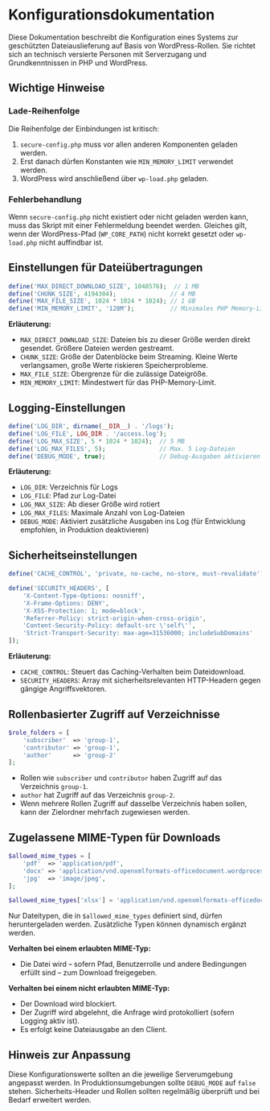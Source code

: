 # Konfigurationsdokumentation

Diese Dokumentation beschreibt die Konfiguration eines Systems zur geschützten Dateiauslieferung auf Basis von WordPress-Rollen. Sie richtet sich an technisch versierte Personen mit Serverzugang und Grundkenntnissen in PHP und WordPress.

## Wichtige Hinweise

### Lade-Reihenfolge

Die Reihenfolge der Einbindungen ist kritisch:

1. `secure-config.php` muss vor allen anderen Komponenten geladen werden.
2. Erst danach dürfen Konstanten wie `MIN_MEMORY_LIMIT` verwendet werden.
3. WordPress wird anschließend über `wp-load.php` geladen.

### Fehlerbehandlung

Wenn `secure-config.php` nicht existiert oder nicht geladen werden kann, muss das Skript mit einer Fehlermeldung beendet werden. Gleiches gilt, wenn der WordPress-Pfad (`WP_CORE_PATH`) nicht korrekt gesetzt oder `wp-load.php` nicht auffindbar ist.

## Einstellungen für Dateiübertragungen

```php
define('MAX_DIRECT_DOWNLOAD_SIZE', 1048576);  // 1 MB
define('CHUNK_SIZE', 4194304);               // 4 MB
define('MAX_FILE_SIZE', 1024 * 1024 * 1024); // 1 GB
define('MIN_MEMORY_LIMIT', '128M');          // Minimales PHP Memory-Limit
```

**Erläuterung:**

* `MAX_DIRECT_DOWNLOAD_SIZE`: Dateien bis zu dieser Größe werden direkt gesendet. Größere Dateien werden gestreamt.
* `CHUNK_SIZE`: Größe der Datenblöcke beim Streaming. Kleine Werte verlangsamen, große Werte riskieren Speicherprobleme.
* `MAX_FILE_SIZE`: Obergrenze für die zulässige Dateigröße.
* `MIN_MEMORY_LIMIT`: Mindestwert für das PHP-Memory-Limit.

## Logging-Einstellungen

```php
define('LOG_DIR', dirname(__DIR__) . '/logs');
define('LOG_FILE', LOG_DIR . '/access.log');
define('LOG_MAX_SIZE', 5 * 1024 * 1024);  // 5 MB
define('LOG_MAX_FILES', 5);               // Max. 5 Log-Dateien
define('DEBUG_MODE', true);               // Debug-Ausgaben aktivieren
```

**Erläuterung:**

* `LOG_DIR`: Verzeichnis für Logs
* `LOG_FILE`: Pfad zur Log-Datei
* `LOG_MAX_SIZE`: Ab dieser Größe wird rotiert
* `LOG_MAX_FILES`: Maximale Anzahl von Log-Dateien
* `DEBUG_MODE`: Aktiviert zusätzliche Ausgaben ins Log (für Entwicklung empfohlen, in Produktion deaktivieren)

## Sicherheitseinstellungen

```php
define('CACHE_CONTROL', 'private, no-cache, no-store, must-revalidate');

define('SECURITY_HEADERS', [
    'X-Content-Type-Options: nosniff',
    'X-Frame-Options: DENY',
    'X-XSS-Protection: 1; mode=block',
    'Referrer-Policy: strict-origin-when-cross-origin',
    'Content-Security-Policy: default-src \'self\'',
    'Strict-Transport-Security: max-age=31536000; includeSubDomains'
]);
```

**Erläuterung:**

* `CACHE_CONTROL`: Steuert das Caching-Verhalten beim Dateidownload.
* `SECURITY_HEADERS`: Array mit sicherheitsrelevanten HTTP-Headern gegen gängige Angriffsvektoren.

## Rollenbasierter Zugriff auf Verzeichnisse

```php
$role_folders = [
    'subscriber'  => 'group-1',
    'contributor' => 'group-1',
    'author'      => 'group-2'
];
```

* Rollen wie `subscriber` und `contributor` haben Zugriff auf das Verzeichnis `group-1`.
* `author` hat Zugriff auf das Verzeichnis `group-2`.
* Wenn mehrere Rollen Zugriff auf dasselbe Verzeichnis haben sollen, kann der Zielordner mehrfach zugewiesen werden.

## Zugelassene MIME-Typen für Downloads

```php
$allowed_mime_types = [
    'pdf'  => 'application/pdf',
    'docx' => 'application/vnd.openxmlformats-officedocument.wordprocessingml.document',
    'jpg'  => 'image/jpeg',
];

$allowed_mime_types['xlsx'] = 'application/vnd.openxmlformats-officedocument.spreadsheetml.sheet';
```

Nur Dateitypen, die in `$allowed_mime_types` definiert sind, dürfen heruntergeladen werden. Zusätzliche Typen können dynamisch ergänzt werden.

**Verhalten bei einem erlaubten MIME-Typ:**

* Die Datei wird – sofern Pfad, Benutzerrolle und andere Bedingungen erfüllt sind – zum Download freigegeben.

**Verhalten bei einem nicht erlaubten MIME-Typ:**

* Der Download wird blockiert.
* Der Zugriff wird abgelehnt, die Anfrage wird protokolliert (sofern Logging aktiv ist).
* Es erfolgt keine Dateiausgabe an den Client.

## Hinweis zur Anpassung

Diese Konfigurationswerte sollten an die jeweilige Serverumgebung angepasst werden. In Produktionsumgebungen sollte `DEBUG_MODE` auf `false` stehen. Sicherheits-Header und Rollen sollten regelmäßig überprüft und bei Bedarf erweitert werden.
